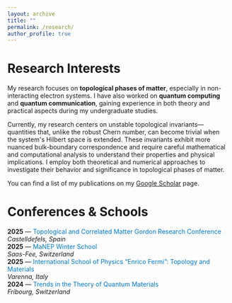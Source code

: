 ```yaml
---
layout: archive
title: ""
permalink: /research/
author_profile: true
---
```


Research Interests
======

My research focuses on **topological phases of matter**, especially in non-interacting electron systems. I have also worked on **quantum computing** and **quantum communication**, gaining experience in both theory and practical aspects during my undergraduate studies.

Currently, my research centers on unstable topological invariants—quantities that, unlike the robust Chern number, can become trivial when the system's Hilbert space is extended. These invariants exhibit more nuanced bulk-boundary correspondence and require careful mathematical and computational analysis to understand their properties and physical implications. I employ both theoretical and numerical approaches to investigate their behavior and significance in topological phases of matter.

You can find a list of my publications on my [Google Scholar](https://scholar.google.com/citations?user=ye3t9aEAAAAJ&hl=en) page.

Conferences & Schools
======

<ul style="list-style-type:none; padding-left:0; margin:0;">
    <li>
        <strong>2025</strong> &mdash; <span style="color:#007acc;">Topological and Correlated Matter Gordon Research Conference</span><br>
        <em>Castelldefels, Spain</em>
    </li>
    <li>
        <strong>2025</strong> &mdash; <span style="color:#007acc;">MaNEP Winter School</span><br>
        <em>Saas-Fee, Switzerland</em>
    </li>
    <li>
        <strong>2025</strong> &mdash; <span style="color:#007acc;">International School of Physics “Enrico Fermi”: Topology and Materials</span><br>
        <em>Varenna, Italy</em>
    </li>
    <li>
        <strong>2024</strong> &mdash; <span style="color:#007acc;">Trends in the Theory of Quantum Materials</span><br>
        <em>Fribourg, Switzerland</em>
    </li>
</ul>
